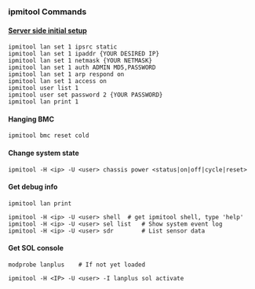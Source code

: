 ### ipmitool Commands

#### [Server side initial setup](http://www.alleft.com/sysadmin/ipmi-sol-inexpensive-remote-console/)

    ipmitool lan set 1 ipsrc static
    ipmitool lan set 1 ipaddr {YOUR DESIRED IP}
    ipmitool lan set 1 netmask {YOUR NETMASK}
    ipmitool lan set 1 auth ADMIN MD5,PASSWORD
    ipmitool lan set 1 arp respond on
    ipmitool lan set 1 access on
    ipmitool user list 1
    ipmitool user set password 2 {YOUR PASSWORD}
    ipmitool lan print 1

#### Hanging BMC

    ipmitool bmc reset cold

#### Change system state

    ipmitool -H <ip> -U <user> chassis power <status|on|off|cycle|reset>

#### Get debug info

    ipmitool lan print

    ipmitool -H <ip> -U <user> shell  # get ipmitool shell, type 'help'
    ipmitool -H <ip> -U <user> sel list   # Show system event log
    ipmitool -H <ip> -U <user> sdr        # List sensor data

#### Get SOL console

    modprobe lanplus    # If not yet loaded

    ipmitool -H <IP> -U <user> -I lanplus sol activate
